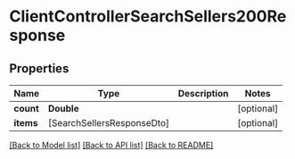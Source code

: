 # ClientControllerSearchSellers200Response

## Properties
Name | Type | Description | Notes
------------ | ------------- | ------------- | -------------
**count** | **Double** |  | [optional] 
**items** | [SearchSellersResponseDto] |  | [optional] 

[[Back to Model list]](../README.md#documentation-for-models) [[Back to API list]](../README.md#documentation-for-api-endpoints) [[Back to README]](../README.md)


